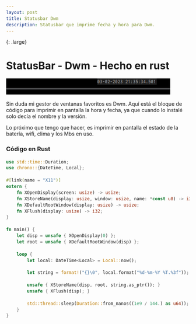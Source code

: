 ```yaml
---
layout: post
title: Statusbar Dwm  
description: Statusbar que imprime fecha y hora para Dwm. 
---
```

{: .large}
# StatusBar - Dwm - Hecho en rust 

 ![Statusbardwm](/assets/images/statusbar.gif)

 Sin duda mi gestor de ventanas favoritos es Dwm. Aquí está el bloque de código para imprimir en pantalla la hora y fecha, ya que cuando lo instalé solo decía el nombre y la versión. 

Lo próximo que tengo que hacer, es imprimir en pantalla el estado de la batería, wifi, clima y los Mbs en uso. 

### Código en Rust 

```rust
use std::time::Duration;
use chrono::{DateTime, Local};

#[link(name = "X11")]
extern {
    fn XOpenDisplay(screen: usize) -> usize; 
    fn XStoreName(display: usize, window: usize, name: *const u8) -> i32;
    fn XDefaultRootWindow(display: usize) -> usize; 
    fn XFlush(display: usize) -> i32;
}

fn main() {
    let disp = unsafe { XOpenDisplay(0) };
    let root = unsafe { XDefaultRootWindow(disp) }; 

    loop {
        let local: DateTime<Local> = Local::now();

        let string = format!("{}\0", local.format("%d-%m-%Y %T.%3f"));

        unsafe { XStoreName(disp, root, string.as_ptr()); }
        unsafe { XFlush(disp); }

        std::thread::sleep(Duration::from_nanos((1e9 / 144.) as u64));
    }
}
```

